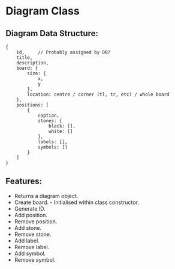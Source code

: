 # Diagram Class

## Diagram Data Structure:

```
{
	id,		// Probably assigned by DB?
	title,
	description,
	board: {
		size: {
			x,
			y
		},
		location: centre / corner (tl, tr, etc) / whole board
	},
	positions: [
		{
			caption,
			stones: {
				black: [],
				white: []
			},
			labels: [],
			symbols: []
		}
	]
}
```

## Features:

- Returns a diagram object.
- Create board. - Initialised within class constructor.
- Generate ID.
- Add position.
- Remove position.
- Add stone.
- Remove stone.
- Add label.
- Remove label.
- Add symbol.
- Remove symbol.

